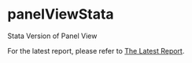 # panelViewStata
Stata Version of Panel View

For the latest report, please refer to [The Latest Report][1].

[1]: /02report/6.30report.md
